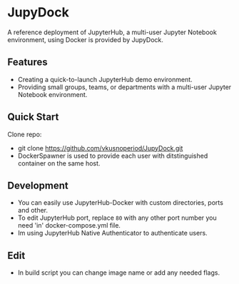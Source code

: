# JupyDock

A reference deployment of JupyterHub, a multi-user Jupyter Notebook environment, using Docker is provided by JupyDock.

## Features

- Creating a quick-to-launch JupyterHub demo environment.
- Providing small groups, teams, or departments with a multi-user Jupyter Notebook environment.

## Quick Start

Clone repo:
- git clone https://github.com/vkusnoperiod/JupyDock.git
- DockerSpawner is used to provide each user with ditstinguished container on the same host.

## Development

- You can easily use JupyterHub-Docker with custom directories, ports and other.
- To edit JupyterHub port, replace `80` with any other port number you need 'in' docker-compose.yml file.
- Im using JupyterHub Native Authenticator to authenticate users.

## Edit

- In build script you can change image name or add any needed flags.

